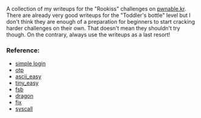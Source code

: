 A collection of my writeups for the "Rookiss" challenges on [pwnable.kr](pwnable.kr).
There are already very good writeups for the "Toddler's bottle" level
but I don't think they are enough of a preparation for beginners
to start cracking harder challenges on their own.
That doesn't mean they shouldn't try though.
On the contrary, always use the writeups as a last resort!

### Reference:
- [simple login](simple_login.md)
- [otp](otp.md)
- [ascii_easy](ascii_easy.md)
- [tiny_easy](tiny_easy.md)
- [fsb](fsb.md)
- [dragon](dragon.md)
- [fix](fix.md)
- [syscall](syscall.md)
